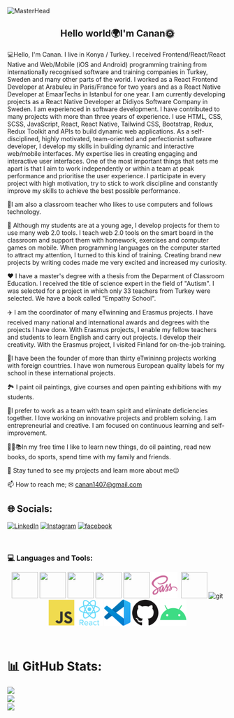 ![MasterHead](https://fiverr-res.cloudinary.com/images/t_main1,q_auto,f_auto,q_auto,f_auto/gigs/139691718/original/c4ed243b35e4fd2688390054515e1c20e0601e66/do-html-css-bootstrap-javascript-and-react-projects.png)

<h2 align="center">Hello world🌍I'm Canan🌞</h2>

💻Hello, I'm Canan. I live in Konya / Turkey.
I received Frontend/React/React Native and Web/Mobile (iOS and Android) programming training from internationally recognised software and training companies in Turkey, Sweden and many other parts of the world. I worked as a React Frontend Developer at Arabuleu in Paris/France for two years and as a React Native Developer at EmaarTechs in Istanbul for one year. I am currently developing projects as a React Native Developer at Didiyos Software Company in Sweden. I am experienced in software development. I have contributed to many projects with more than three years of experience. I use HTML, CSS, SCSS, JavaScript, React, React Native, Tailwind CSS, Bootstrap, Redux, Redux Toolkit and APIs to build dynamic web applications. As a self-disciplined, highly motivated, team-oriented and perfectionist software developer, I develop my skills in building dynamic and interactive web/mobile interfaces. My expertise lies in creating engaging and interactive user interfaces. One of the most important things that sets me apart is that I aim to work independently or within a team at peak performance and prioritise the user experience. I participate in every project with high motivation, try to stick to work discipline and constantly improve my skills to achieve the best possible performance.
 
                          
👯I am also a classroom teacher who likes to use computers and follows technology. 

🤖 Although my students are at a young age, I develop projects for them to use many web 2.0 tools. I teach web 2.0 tools on the smart board in the classroom and support them with homework, exercises and computer games on mobile. When programming languages on the computer started to attract my attention, I turned to this kind of training. Creating brand new projects by writing codes made me very excited and increased my curiosity. 


❤ I have a master's degree with a thesis from the Deparment of Classroom Education. I received the title of science expert in the field of "Autism". I was selected for a project in which only 33 teachers from Turkey were selected. We have a book called "Empathy School".

✈️ I am the coordinator of many eTwinning and Erasmus projects. I have received many national and international awards and degrees with the projects I have done. With Erasmus projects, I enable my fellow teachers and students to learn English and carry out projects. I develop their creativity. With the Erasmus project, I visited Finland for on-the-job training.

📝I have been the founder of more than thirty eTwininng projects working with foreign countries. I have won numerous European quality labels for my school in these international projects.

🏞 I paint oil paintings, give courses and open painting exhibitions with my students.

🎯I prefer to work as a team with team spirit and eliminate deficiencies together. I love working on innovative projects and problem solving. I am entrepreneurial and creative. I am focused on continuous learning and self-improvement.

🎨🏅📚In my free time I like to learn new things, do oil painting, read new books, do sports, spend time with my family and friends.

💫 Stay tuned to see my projects and learn more about me😉

📫 How to reach me;
✉ canan1407@gmail.com

## 🌐 Socials:
[![LinkedIn](https://img.shields.io/badge/LinkedIn-%230077B5.svg?logo=linkedin&logoColor=white)](https://linkedin.com/in/canan-güneş-akgül) [![Instagram](https://img.shields.io/badge/Instagram-%23E4405F.svg?logo=Instagram&logoColor=white)](https://instagram.com/cnn_gunes06) [![facebook](https://img.shields.io/badge/facebook-%230077B5.svg?logo=facebook&logoColor=white)](https://www.facebook.com/) 

<br />


### 💻 Languages and Tools:
<p align="center">
    <img src="https://cdn.jsdelivr.net/gh/devicons/devicon/icons/php/php-original.svg" height="60" width="60"/>
    <img src='https://cdn.jsdelivr.net/gh/devicons/devicon/icons/c/c-original.svg' height="60" width="60"/>
    <img src="https://cdn.jsdelivr.net/gh/devicons/devicon/icons/git/git-plain-wordmark.svg" height="60" width="60"/>
    <img src="https://cdn.jsdelivr.net/gh/devicons/devicon/icons/html5/html5-original-wordmark.svg" height="60" width="60"/>
    <img src="https://cdn.jsdelivr.net/gh/devicons/devicon/icons/css3/css3-original-wordmark.svg" height="60" width="60"/>
    <img src="https://github.com/devicons/devicon/blob/master/icons/sass/sass-original.svg" title="SASS" alt="SASS" width="60" height="60"/>&nbsp;
    <img src="https://cdn.jsdelivr.net/gh/devicons/devicon/icons/bootstrap/bootstrap-original-wordmark.svg" height="60" width="60"/> 
    <img src="https://www.vectorlogo.zone/logos/git-scm/git-scm-icon.svg" alt="git" width="60" height="60"/> 
    <img src="https://raw.githubusercontent.com/devicons/devicon/master/icons/javascript/javascript-original.svg" alt="javascript" width="60" height="60"/>  
    <img src="https://raw.githubusercontent.com/devicons/devicon/master/icons/react/react-original-wordmark.svg" alt="react" width="60" height="60"/> 
    <img src="https://raw.githubusercontent.com/github/explore/80688e429a7d4ef2fca1e82350fe8e3517d3494d/topics/visual-studio-code/visual-studio-code.png" widht="60" height="60" />
    <img src="https://raw.githubusercontent.com/github/explore/78df643247d429f6cc873026c0622819ad797942/topics/github/github.png" widht="60" height="60" />
    <img src="https://raw.githubusercontent.com/github/explore/80688e429a7d4ef2fca1e82350fe8e3517d3494d/topics/android/android.png" widht="60" height="60" />
<br />
</p>


<br />






# 📊 GitHub Stats:
![](https://github-readme-stats.vercel.app/api?username=canan777&theme=default&hide_border=false&include_all_commits=false&count_private=false)<br/>
![](https://github-readme-streak-stats.herokuapp.com/?user=canan777&theme=default&hide_border=false)<br/>
![](https://github-readme-stats.vercel.app/api/top-langs/?username=canan777&theme=default&hide_border=false&include_all_commits=false&count_private=false&layout=compact)




              
